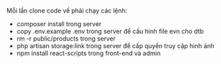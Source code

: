 Mỗi lần clone code về phải chạy các lệnh:
- composer install trong server
- copy .env.example .env trong server để cấu hình file evn cho dtb
- rm -r public/products trong server 
- php artisan storage:link trong server để cấp quyền truy cập hình ảnh
- npm install react-scripts trong front-end và admin
